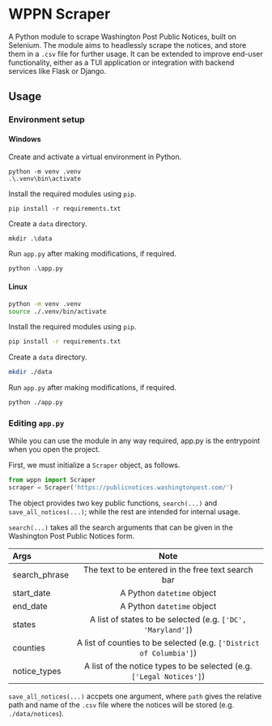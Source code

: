 # WPPN Scraper

A Python module to scrape Washington Post Public Notices, built on Selenium. The module aims to headlessly scrape the notices, and store them in a `.csv` file for further usage.
It can be extended to improve end-user functionality, either as a TUI application or integration with backend services like Flask or Django.

## Usage

### Environment setup

#### Windows

Create and activate a virtual environment in Python.
```
python -m venv .venv
.\.venv\bin\activate
```

Install the required modules using `pip`.
```
pip install -r requirements.txt
```

Create a `data` directory.
```
mkdir .\data
```

Run `app.py` after making modifications, if required.
```
python .\app.py
```

#### Linux
```bash
python -m venv .venv
source ./.venv/bin/activate
```

Install the required modules using `pip`.
```bash
pip install -r requirements.txt
```

Create a `data` directory.
```bash
mkdir ./data
```

Run `app.py` after making modifications, if required.
```bash
python ./app.py
```

### Editing `app.py`

While you can use the module in any way required, app.py is the entrypoint when you open the project.

First, we must initialize a `Scraper` object, as follows.
```py
from wppn import Scraper
scraper = Scraper('https://publicnotices.washingtonpost.com/')
```

The object provides two key public functions, `search(...)` and `save_all_notices(...)`; while the rest are intended for internal usage.

`search(...)` takes all the search arguments that can be given in the Washington Post Public Notices form.


| Args | Note |
| :----- | :------: |
| search_phrase | The text to be entered in the free text search bar |
| start_date | A Python `datetime` object |
| end_date | A Python `datetime` object |
| states | A list of states to be selected (e.g. `['DC', 'Maryland']`) |
| counties | A list of counties to be selected (e.g. `['District of Columbia']`) |
| notice_types | A list of the notice types to be selected (e.g. `['Legal Notices']`) |

`save_all_notices(...)` accpets one argument, where `path` gives the relative path and name of the `.csv` file where the notices will be stored (e.g. `./data/notices`). 
